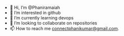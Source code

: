 - 👋 Hi, I’m @Phaniramaiah
- 👀 I’m interested in github
- 🌱 I’m currently learning devops
- 💞️ I’m looking to collaborate on repositories
- 📫 How to reach me connectphanikumar@gmail.com.

<!---
Phaniramaiah/Phaniramaiah is a ✨ special ✨ repository because its `README.md` (this file) appears on your GitHub profile.
You can click the Preview link to take a look at your changes.
--->
